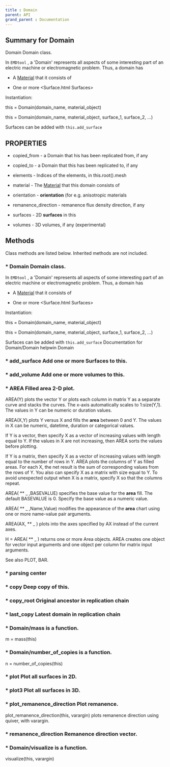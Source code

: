 ```yaml
---
title : Domain
parent: API
grand_parent : Documentation
---
```

## Summary for Domain
Domain Domain class.

In `EMDtool` , a 'Domain' represents all aspects of some interesting part of an
electric machine or electromagnetic problem. Thus, a domain has

* A [Material](Material.html) that it consists of

* One or more <Surface.html Surfaces>

Instantiation:

this = Domain(domain_name, material_object)

this = Domain(domain_name, material_object, surface_1, surface_2,
...)

Surfaces can be added with `this.add_surface`
## PROPERTIES
* copied_from - a Domain that his has been replicated from, if any

* copied_to - a Domain that this has been replicated to, if any

* elements - Indices of the elements, in this.root().mesh

* material - The [Material](Material.html) that this domain consists of

* orientation - **orientation** (for e.g. anisotropic materials

* remanence_direction - remanence flux density direction, if any

* surfaces - 2D **surfaces** in this

* volumes - 3D volumes, if any (experimental)

## Methods
Class methods are listed below. Inherited methods are not included.
### * Domain **Domain** class.

In `EMDtool` , a 'Domain' represents all aspects of some interesting part of an
electric machine or electromagnetic problem. Thus, a domain has

* A [Material](Material.html) that it consists of

* One or more <Surface.html Surfaces>

Instantiation:

this = Domain(domain_name, material_object)

this = Domain(domain_name, material_object, surface_1, surface_2,
...)

Surfaces can be added with `this.add_surface`
Documentation for Domain/Domain
helpwin Domain

### * add_surface Add one or more Surfaces to this.

### * add_volume Add one or more volumes to this.

### * AREA  Filled **area** 2-D plot.
AREA(Y) plots the vector Y or plots each column in matrix Y as a
separate curve and stacks the curves. The x-axis automatically
scales to 1:size(Y,1). The values in Y can be numeric or duration
values.

AREA(X,Y) plots Y versus X and fills the **area** between 0 and Y. The
values in X can be numeric, datetime, duration or categorical
values.

If Y is a vector, then specify X as a vector of increasing
values with length equal to Y. If the values in X are not
increasing, then AREA sorts the values before plotting.

If Y is a matrix, then specify X as a vector of increasing
values with length equal to the number of rows in Y. AREA plots
the columns of Y as filled areas. For each X, the net result is
the sum of corresponding values from the rows of Y. You also
can specify X as a matrix with size equal to Y. To avoid
unexpected output when X is a matrix, specify X so that the
columns repeat.

AREA( ** _ ,BASEVALUE) specifies the base value for the **area** fill.
The default BASEVALUE is 0. Specify the base value as a numeric
value.

AREA( ** _ ,Name,Value) modifies the appearance of the **area** chart
using one or more name-value pair arguments.

AREA(AX, ** _ ) plots into the axes specified by AX instead of the
current axes.

H = AREA( ** _ ) returns one or more Area objects. AREA creates one
object for vector input arguments and one object per column for
matrix input arguments.

See also PLOT, BAR.

### * parsing center

### * copy Deep **copy** of this.

### * copy_root Original ancestor in replication chain

### * last_copy Latest domain in replication chain

### * Domain/mass is a function.
m = mass(this)

### * Domain/number_of_copies is a function.
n = number_of_copies(this)

### * plot Plot all surfaces in 2D.

### * plot3 Plot all surfaces in 3D.

### * plot_remanence_direction Plot remanence.

plot_remanence_direction(this, varargin) plots remanence
direction using quiver, with varargin.

### * remanence_direction Remanence direction vector.

### * Domain/visualize is a function.
visualize(this, varargin)

